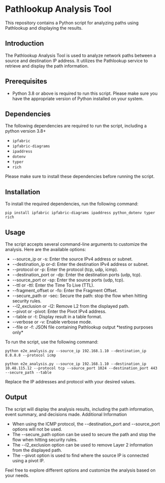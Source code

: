 # Pathlookup Analysis Tool

This repository contains a Python script for analyzing paths using Pathlookup and displaying the results.

## Introduction

The Pathlookup Analysis Tool is used to analyze network paths between a source and destination IP address. It utilizes the Pathlookup service to retrieve and display the path information.

## Prerequisites

- Python 3.8 or above is required to run this script. Please make sure you have the appropriate version of Python installed on your system.

## Dependencies

The following dependencies are required to run the script, including a python version 3.8+

- `ipfabric`
- `ipfabric-diagrams`
- `ipaddress`
- `dotenv`
- `typer`
- `rich`

Please make sure to install these dependencies before running the script.

## Installation

To install the required dependencies, run the following command:

```shell
pip install ipfabric ipfabric-diagrams ipaddress python_dotenv typer rich
```

## Usage

The script accepts several command-line arguments to customize the analysis. Here are the available options:

- --source_ip or -s: Enter the source IPv4 address or subnet.
- --destination_ip or-d: Enter the destination IPv4 address or subnet.
- --protocol or -p: Enter the protocol (tcp, udp, icmp).
- --destination_port or -dp: Enter the destination ports (udp, tcp).
- --source_port or -sp: Enter the source ports (udp, tcp).
- --ttl or -ttl: Enter the Time To Live (TTL).
- --fragment_offset or -fo: Enter the Fragment Offset.
- --secure_path or -sec: Secure the path: stop the flow when hitting security rules.
- --l2_exclusion or -l2: Remove L2 from the displayed path.
- --pivot or -pivot: Enter the Pivot IPv4 address.
- --table or -t: Display result in a table format.
- --verbose or -v: Enable verbose mode.
- --file or -f: JSON file containing Pathlookup output \*testing purposes only\*

To run the script, use the following command:

```shell
python e2e_analysis.py --source_ip 192.168.1.10 --destination_ip 8.8.8.8 --protocol icmp
```

```shell
python e2e_analysis.py --source_ip 192.168.1.10 --destination_ip 10.48.115.12 --protocol tcp --source_port 1024 --destination_port 443 --secure_path --table
```

Replace the IP addresses and protocol with your desired values.

## Output

The script will display the analysis results, including the path information, event summary, and decisions made.
Additional Information

- When using the ICMP protocol, the --destination_port and --source_port options will not be used.
- The --secure_path option can be used to secure the path and stop the flow when hitting security rules.
- The --l2_exclusion option can be used to remove Layer 2 information from the displayed path.
- The --pivot option is used to find where the source IP is connected using a pivot IP.

Feel free to explore different options and customize the analysis based on your needs.
